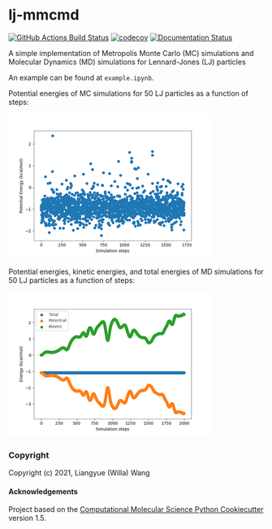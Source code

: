lj-mmcmd
==============================
[//]: # (Badges)
[![GitHub Actions Build Status](https://github.com/REPLACE_WITH_OWNER_ACCOUNT/lj_mmcmd/workflows/CI/badge.svg)](https://github.com/REPLACE_WITH_OWNER_ACCOUNT/lj_mmcmd/actions?query=workflow%3ACI)
[![codecov](https://codecov.io/gh/REPLACE_WITH_OWNER_ACCOUNT/lj-mmcmd/branch/master/graph/badge.svg)](https://codecov.io/gh/REPLACE_WITH_OWNER_ACCOUNT/lj-mmcmd/branch/master)
[![Documentation Status](https://readthedocs.org/projects/lj-mmcmd/badge/?version=latest)](https://lj-mmcmd.readthedocs.io/en/latest/?badge=latest)


A simple implementation of Metropolis Monte Carlo (MC) simulations and Molecular Dynamics (MD) simulations for Lennard-Jones (LJ) particles

An example can be found at `example.ipynb`.

Potential energies of MC simulations for 50 LJ particles as a function of steps:

![MC-LJ](lj_mmcmd/data/MC-LJ.png)


Potential energies, kinetic energies, and total energies of MD simulations for 50 LJ particles as a function of steps:

![MD-LJ](lj_mmcmd/data/MD-LJ.png)

### Copyright

Copyright (c) 2021, Liangyue (Willa) Wang


#### Acknowledgements
 
Project based on the 
[Computational Molecular Science Python Cookiecutter](https://github.com/molssi/cookiecutter-cms) version 1.5.
